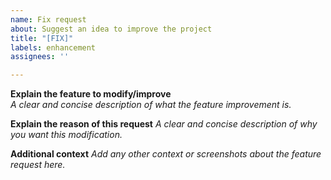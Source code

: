 ```yaml
---
name: Fix request
about: Suggest an idea to improve the project
title: "[FIX]"
labels: enhancement
assignees: ''

---
```


**Explain the feature to modify/improve** <br>
_A clear and concise description of what the feature improvement is._ <br>

**Explain the reason of this request**
_A clear and concise description of why you want this modification._ <br>

**Additional context**
_Add any other context or screenshots about the feature request here._ <br>

